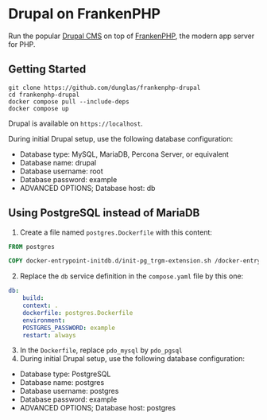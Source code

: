 # Drupal on FrankenPHP

Run the popular [Drupal CMS](https://drupal.org) on top of [FrankenPHP](https://frankenphp.dev),
the modern app server for PHP.

## Getting Started

```console
git clone https://github.com/dunglas/frankenphp-drupal
cd frankenphp-drupal
docker compose pull --include-deps
docker compose up
```

Drupal is available on `https://localhost`.

During initial Drupal setup, use the following database configuration:

* Database type: MySQL, MariaDB, Percona Server, or equivalent 
* Database name: drupal
* Database username: root
* Database password: example
* ADVANCED OPTIONS; Database host: db

## Using PostgreSQL instead of MariaDB

1. Create a file named `postgres.Dockerfile` with this content:

  ```dockerfile
  FROM postgres
  
  COPY docker-entrypoint-initdb.d/init-pg_trgm-extension.sh /docker-entrypoint-initdb.d/init-pg_trgm-extension.sh
  ```
2. Replace the `db` service definition in the `compose.yaml` file by this one:

  ```yaml
  db:
      build:
      context: .
      dockerfile: postgres.Dockerfile
      environment:
      POSTGRES_PASSWORD: example
      restart: always
  ```
3. In the `Dockerfile`, replace `pdo_mysql` by `pdo_pgsql`
3. During initial Drupal setup, use the following database configuration:
  * Database type: PostgreSQL
  * Database name: postgres
  * Database username: postgres
  * Database password: example
  * ADVANCED OPTIONS; Database host: postgres
